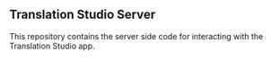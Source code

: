 Translation Studio Server
---

This repository contains the server side code for interacting with the Translation Studio app.
